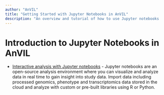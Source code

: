 ```yaml
---
author: "AnVIL"
title: "Getting Started with Jupyter Notebooks in AnVIL"
description: "An overview and tutorial of how to use Jupyter notebooks in AnVIL."
---
```


# Introduction to Jupyter Notebooks in AnVIL

- [Interactive analysis with Jupyter notebooks](https://support.terra.bio/hc/en-us/articles/360024898671-Interactive-analysis-with-Jupyter-notebooks) - Jupyter notebooks are an open-source analysis environment where you can visualize and analyze data in real time to gain insight into study data. Import data including processed genomics, phenotype and transcriptomics data stored in the cloud and analyze with custom or pre-built libraries using R or Python.
